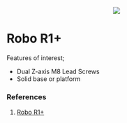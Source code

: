 <p align="center">
  <img src="https://github.com/pd3d/mech/blob/master/machines/RoboR1%2B/robo_r1_plus.png">
</p>

# Robo R1+
Features of interest;
* Dual Z-axis M8 Lead Screws
* Solid base or platform

### References
1. [Robo R1+](https://robo3d.com/products/r1-plus-3d-printer)
